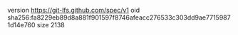 version https://git-lfs.github.com/spec/v1
oid sha256:fa8229eb89d8a881f901597f8746afeacc276533c303dd9ae77159871d14e760
size 2138
